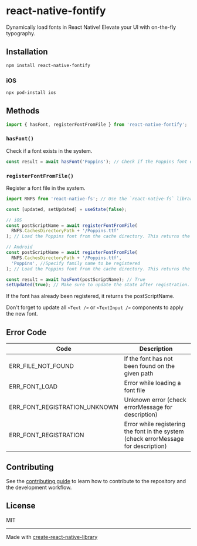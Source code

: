 # react-native-fontify

Dynamically load fonts in React Native! Elevate your UI with on-the-fly typography.

## Installation

```sh
npm install react-native-fontify
```

### iOS

```sh
npx pod-install ios
```

## Methods

```js
import { hasFont, registerFontFromFile } from 'react-native-fontify';
```

### `hasFont()`

Check if a font exists in the system.

```js
const result = await hasFont('Poppins'); // Check if the Poppins font exists in the system.
```

### `registerFontFromFile()`

Register a font file in the system.

```js
import RNFS from 'react-native-fs'; // Use the `react-native-fs` library to download and access the system's cache directory.

const [updated, setUpdated] = useState(false);

// iOS
const postScriptName = await registerFontFromFile(
  RNFS.CachesDirectoryPath + '/Poppins.ttf'
); // Load the Poppins font from the cache directory. This returns the postscript name of the font.

// Android
const postScriptName = await registerFontFromFile(
  RNFS.CachesDirectoryPath + '/Poppins.ttf',
  'Poppins', //Specify family name to be registered
); // Load the Poppins font from the cache directory. This returns the postscript name of the font.

const result = await hasFont(postScriptName); // True
setUpdated(true); // Make sure to update the state after registration.
```

If the font has already been registered, it returns the postScriptName.

Don't forget to update all `<Text />` or `<TextInput />` components to apply the new font.

## Error Code

| Code                          | Description                                                                         |
| ----------------------------- | ----------------------------------------------------------------------------------- |
| ERR_FILE_NOT_FOUND            | If the font has not been found on the given path                                    |
| ERR_FONT_LOAD                 | Error while loading a font file                                                     |
| ERR_FONT_REGISTRATION_UNKNOWN | Unknown error (check errorMessage for description)                                  |
| ERR_FONT_REGISTRATION         | Error while registering the font in the system (check errorMessage for description) |

## Contributing

See the [contributing guide](CONTRIBUTING.md) to learn how to contribute to the repository and the development workflow.

## License

MIT

---

Made with [create-react-native-library](https://github.com/callstack/react-native-builder-bob)
